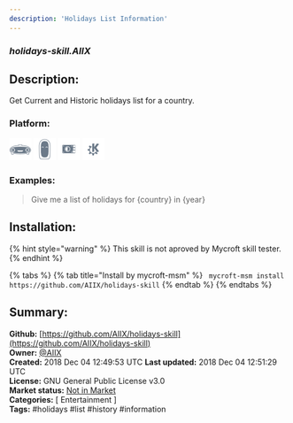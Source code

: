 ```yaml
---
description: 'Holidays List Information'
---
```


### _holidays-skill.AIIX_  
## Description:  
Get Current and Historic holidays list for a country.  
  
  
### Platform:  
 ![Mark I](../.gitbook/assets/mark-1-icon.png)  ![Mark II](../.gitbook/assets/mark-2-icon.png)  ![Picroft](../.gitbook/assets/picroft-icon.png)  ![plasmoid](../.gitbook/assets/kde.png)   
### Examples:  
> Give me a list of holidays for {country} in {year}  
  
## Installation:  
{% hint style="warning" %}
This skill is not aproved by Mycroft skill tester.
{% endhint %}
    
{% tabs %}
{% tab title="Install by mycroft-msm" %}
``` mycroft-msm install https://github.com/AIIX/holidays-skill```
{% endtab %}
  {% endtabs %}
    
## Summary:  
**Github:** [https://github.com/AIIX/holidays-skill](https://github.com/AIIX/holidays-skill)  
**Owner:** [@AIIX](https://github.com/AIIX)  
**Created:** 2018 Dec 04 12:49:53 UTC  **Last updated:** 2018 Dec 04 12:51:29 UTC  
**License:** GNU General Public License v3.0  
**Market status:** [Not in Market](https://market.mycroft.ai/skill/)  
**Categories:** [ Entertainment ]   
**Tags:** \#holidays \#list \#history \#information   
